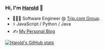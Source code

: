 ### Hi, I'm [Harold](https://www.linkedin.com/in/harold-yin-babb18169/) 👋

- 👨🏻‍💻 Software Engineer @ [Trip.com Group](https://www.linkedin.com/company/tripcomgroup/mycompany/verification/).
- ⚡  JavaScript / Python / Java
- ✍️  [My Personal Blog](https://haroldyin.gatsbyjs.io/)

[![Harold's GitHub stats](https://github-readme-stats.vercel.app/api?username=HaroldHL)](https://github.com/anuraghazra/github-readme-stats)
